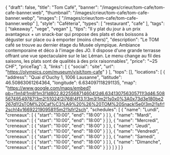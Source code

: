 {
    "draft": false,
    "title": "Tom Café",
    "banner": "/images/crieur/tom-cafe/tom-cafe-banner.web",
    "thumbnail": "/images/crieur/tom-cafe/tom-cafe-banner.webp",
    "images": [
        "/images/crieur/tom-cafe/tom-cafe-banner.webp"
    ],
    "style": "Caféteria",
    "types": [
        "restaurant",
        "cafe"
    ],
    "tags": [
        "takeaway",
        "vege",
        "vegan"
    ],
    "tips": "Il y plat du jour à un prix avantageux + un snack-bar qui propose des plats et des boissons à déguster sur place ou à emporter (moins chers)",
    "description": "Le TOM café se trouve au dernier étage du Musée olympique. Ambiance  contemporaine et déco à l'image des JO. Il dispose d'une grande terrasse offrant une vue spectaculaire sur le lac Léman. Le menu change au fil des saisons, les plats sont de qualités à des prix raisonnables",
    "price": "~25 CHF",
    "priceTag": 3,
    "links": [
        {
            "social": "site",
            "url": "https://olympics.com/museum/visit/tom-cafe"
        }
    ],
    "tops": [],
    "locations": [
        {
            "address": "Quai d'Ouchy 1, 1006 Lausanne",
            "latitude": 46.50863061264364,
            "longitude": 6.634097118291135,
            "map": "https://www.google.com/maps/embed?pb=!1m14!1m8!1m3!1d802.8225568714604!2d6.634130756305711!3d46.50856749549787!3m2!1i1024!2i768!4f13.1!3m3!1m2!1s0x0%3A0x73d3e180be2267d1!2sTOM%20Caf%C3%A9%20%26%20TOM%20Snack!5e0!3m2!1sfr!2sch!4v1669221909581!5m2!1sfr!2sch",
            "schedules": [
                {
                    "name": "Lundi",
                    "creneaux": [
                        {
                            "start": "10:00",
                            "end": "18:00"
                        }
                    ]
                },
                {
                    "name": "Mardi",
                    "creneaux": [
                        {
                            "start": "10:00",
                            "end": "18:00"
                        }
                    ]
                },
                {
                    "name": "Mercredi",
                    "creneaux": [
                        {
                            "start": "10:00",
                            "end": "18:00"
                        }
                    ]
                },
                {
                    "name": "Jeudi",
                    "creneaux": [
                        {
                            "start": "10:00",
                            "end": "18:00"
                        }
                    ]
                },
                {
                    "name": "Vendredi",
                    "creneaux": [
                        {
                            "start": "10:00",
                            "end": "18:00"
                        }
                    ]
                },
                {
                    "name": "Samedi",
                    "creneaux": [
                        {
                            "start": "10:00",
                            "end": "18:00"
                        }
                    ]
                },
                {
                    "name": "Dimanche",
                    "creneaux": [
                        {
                            "start": "10:00",
                            "end": "18:00"
                        }
                    ]
                }
            ]
        }
    ]
}